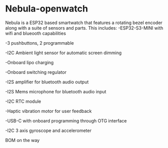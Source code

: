 # Nebula-openwatch
Nebula is a ESP32 based smartwatch that features a rotating bezel encoder along with a suite of sensors and parts. This includes:
-ESP32-S3-MINI with wifi and blueooth capabilities

-3 pushbuttons, 2 programmable

-I2C Ambient light sensor for automatic screen dimming

-Onboard lipo charging

-Onboard switching regulator 

-I2S amplifier for bluetooth audio output

-I2S Mems microphone for bluetooth audio input

-I2C RTC module

-Haptic vibration motor for user feedback

-USB-C with onboard programming through OTG interface

-I2C 3 axis gyroscope and accelerometer

BOM on the way
